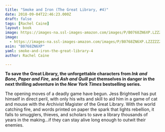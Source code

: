 ```yaml
---
title: "Smoke and Iron (The Great Library, #4)"
date: 2018-09-04T22:46:23.000Z
draft: false
tags: [Rachel Caine]
layout: book
image: https://images-na.ssl-images-amazon.com/images/P/B0768ZN6XP.LZZZZZZZ.jpg
image: 
  - https://images-na.ssl-images-amazon.com/images/P/B0768ZN6XP.LZZZZZZZ.jpg
asin: "B0768ZN6XP"
yaml: smoke-and-iron-the-great-library-4
author: Rachel Caine

---
```


**To save the Great Library, the unforgettable characters from *Ink and Bone*, *Paper and Fire,* and *Ash and Quill* put themselves in danger in the next thrilling adventure in the *New York Times* bestselling series.**  
  
The opening moves of a deadly game have begun. Jess Brightwell has put himself in direct peril, with only his wits and skill to aid him in a game of cat and mouse with the Archivist Magister of the Great Library. With the world catching fire, and words printed on paper the spark that lights rebellion, it falls to smugglers, thieves, and scholars to save a library thousands of years in the making...if they can stay alive long enough to outwit their enemies.